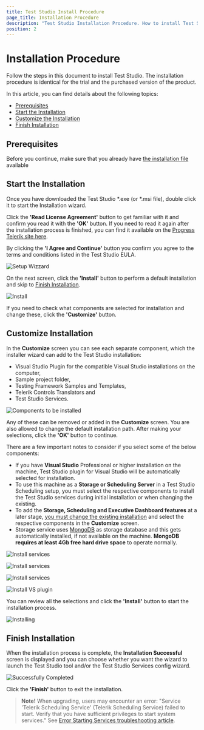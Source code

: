 ```yaml
---
title: Test Studio Install Procedure
page_title: Installation Procedure
description: "Test Studio Installation Procedure. How to install Test Studio "
position: 2
---
```

# Installation Procedure

Follow the steps in this document to install Test Studio. The installation procedure is identical for the trial and the purchased version of the product.

In this article, you can find details about the following topics:

- [Prerequisites](#prerequisites)
- [Start the Installation](#start-the-installation)
- [Customize the Installation](#customize-installation)
- [Finish Installation](#finish-installation)

## Prerequisites

Before you continue, make sure that you already have <a href="/prerequisites/installation/manual-download" target="_blank">the installation file</a> available

## Start the Installation

Once you have downloaded the Test Studio *.exe (or *.msi file), double click it to start the Installation wizard.

Click the __'Read License Agreement'__ button to get familiar with it and confirm you read it with the __'OK'__ button. If you need to read it again after the installation process is finished, you can find it available on the <a href="https://www.telerik.com/purchase/license-agreement/teststudio" target="_blank">Progress Telerik site here</a>.

By clicking the __'I Agree and Continue'__ button you confirm you agree to the terms and conditions listed in the Test Studio EULA.

![Setup Wizzard](/img/general-information/installation/install-procedure/fig1.png)

On the next screen, click  the __'Install'__ button to perform a default installation and skip to <a href="#finish-installation">Finish Installation</a>.

![Install](/img/general-information/installation/install-procedure/fig2.png)

If you need to check what components are selected for installation and change these, click the __'Customize'__ button.

## Customize Installation

In the __Customize__ screen you can see each separate component, which the installer wizard can add to the Test Studio installation:

- Visual Studio Plugin for the compatible Visual Studio installations on the computer, 
- Sample project folder,
- Testing Framework Samples and Templates,
- Telerik Controls Translators and
- Test Studio Services.

![Components to be installed](/img/general-information/installation/install-procedure/fig3-listOfComponents.png)

Any of these can be removed or added in the __Customize__ screen. You are also allowed to change the default installation path. After making your selections, click the __'OK'__ button to continue.

There are a few important notes to consider if you select some of the below components:

- If you have __Visual Studio__ Professional or higher installation on the machine, Test Studio plugin for Visual Studio will be automatically selected for installation.
- To use this machine as a __Storage or Scheduling Server__ in a Test Studio Scheduling setup, you must select the respective components to install the Test Studio services during initial installation or when changing the existing.
- To add the __Storage, Scheduling and Executive Dashboard features__ at a later stage, <a href="/getting-started/installation/add-services" target="_blank">you must change the existing installation</a> and select the respective components in the __Customize__ screen.
- Storage service uses <a href="https://www.mongodb.com" target="_blank">MongoDB</a> as storage database and this gets automatically installed, if not available on the machine. __MongoDB requires at least 4Gb free hard drive space__ to operate normally.

![Install services](/img/general-information/installation/install-procedure/fig3.png)

![Install services](/img/general-information/installation/install-procedure/fig4.png)

![Install services](/img/general-information/installation/install-procedure/fig5.png)

![Install VS plugin](/img/general-information/installation/install-procedure/fig6.png)

You can review all the selections and click the __'Install'__ button to start the installation process.

![Installing](/img/general-information/installation/install-procedure/fig8.png)

## Finish Installation

When the installation process is complete, the __Installation Successful__  screen is displayed and you can choose whether you want the wizard to launch the Test Studio tool and/or the Test Studio Services config wizard. 

![Successfully Completed](/img/general-information/installation/install-procedure/fig9.png)

Click the __'Finish'__ button to exit the installation.

> __Note!__ When upgrading, users may encounter an error: "Service 'Telerik Scheduling Service' (Telerik Scheduling Service) failed to start. Verify that you have sufficient privileges to start system services." See <a href="/troubleshooting-guide/installation-problems-tg/error-starting-services" target="_blank">Error Starting Services troubleshooting article</a>.
